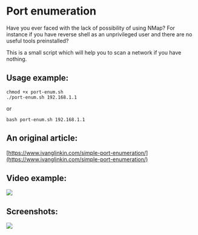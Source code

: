 # Port enumeration

Have you ever faced with the lack of possibility of using NMap? For instance if you have reverse shell as an unprivileged user and there are no useful tools preinstalled?

This is a small script which will help you to scan a network if you have nothing.

Usage example:
--------------
```
chmod +x port-enum.sh
./port-enum.sh 192.168.1.1
```
or
```
bash port-enum.sh 192.168.1.1
```

An original article:
--------------------
[https://www.ivanglinkin.com/simple-port-enumeration/](https://www.ivanglinkin.com/simple-port-enumeration/)


Video example:
--------------
![](https://www.ivanglinkin.com/wp-content/uploads/2020/09/spe_gif.gif)

Screenshots:
------------
![](https://www.ivanglinkin.com/wp-content/uploads/2020/09/spe-012.png)
